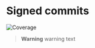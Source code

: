 # Signed commits

![Coverage](https://img.shields.io/badge/coverage-75%25-green)


> **Warning**
> warning text

